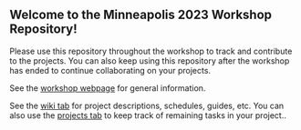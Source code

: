 ## Welcome to the Minneapolis 2023 Workshop Repository!

Please use this repository throughout the workshop to track and contribute to the projects. You can also keep using this repository after the workshop has ended to continue collaborating on your projects.

See the [workshop webpage](https://macaulay2.github.io/Workshop-2023-Minneapolis/) for general information.

See the [wiki tab](https://github.com/Macaulay2/Workshop-2023-Minneapolis/wiki) for project descriptions, schedules, guides, etc. You can also use the [projects tab](https://github.com/Macaulay2/Workshop-2023-Minneapolis/projects) to keep track of remaining tasks in your project..

